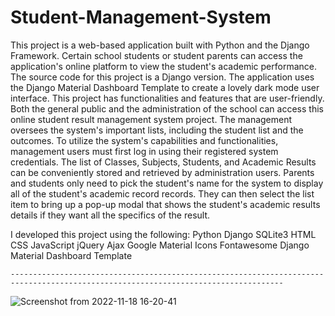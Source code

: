 # Student-Management-System
This project is a web-based application built with Python and the Django Framework. Certain school students or student parents can access the application's online platform to view the student's academic performance. The source code for this project is a Django version. The application uses the Django Material Dashboard Template to create a lovely dark mode user interface. This project has functionalities and features that are user-friendly. 
Both the general public and the administration of the school can access this online student result management system project. The management oversees the system's important lists, including the student list and the outcomes. To utilize the system's capabilities and functionalities, management users must first log in using their registered system credentials. The list of Classes, Subjects, Students, and Academic Results can be conveniently stored and retrieved by administration users. Parents and students only need to pick the student's name for the system to display all of the student's academic record records. They can then select the list item to bring up a pop-up modal that shows the student's academic results details if they want all the specifics of the result.

I developed this project using the following:
    Python
    Django
    SQLite3
    HTML
    CSS
    JavaScript
    jQuery
    Ajax
    Google Material Icons
    Fontawesome
    Django Material Dashboard Template
    
    -----------------------------------------------------------------------------------------------------------------------------------
![Screenshot from 2022-11-18 16-20-41](https://user-images.githubusercontent.com/36708000/202717801-804a83a7-078d-457f-8c67-47dcc4882d08.png)
